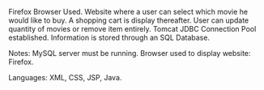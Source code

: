 Firefox Browser Used.
  Website where a user can select which movie he would like to buy. A shopping cart is display thereafter. User can update quantity of movies or remove item entirely. Tomcat JDBC Connection Pool established. Information is stored through an SQL Database.


Notes: 
	MySQL server must be running.
	Browser used to display website: Firefox.

Languages: 
	XML, CSS, JSP, Java.
